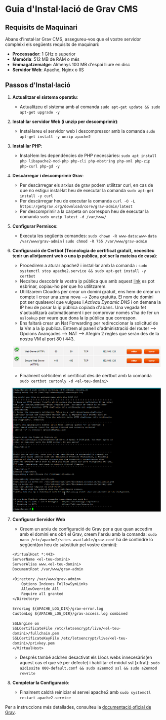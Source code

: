 # Guia d'Instal·lació de Grav CMS

## Requisits de Maquinari

Abans d'instal·lar Grav CMS, assegureu-vos que el vostre servidor compleixi els següents requisits de maquinari:

- **Processador**: 1 GHz o superior
- **Memòria**: 512 MB de RAM o més
- **Emmagatzematge**: Almenys 100 MB d'espai lliure en disc
- **Servidor Web**: Apache, Nginx o IIS


## Passos d'Instal·lació

1. **Actualitzar el sistema operatiu**:
    - Actualitzeu el sistema amb al comanda ``` sudo apt-get update && sudo apt-get upgrade -y ```

2. **Instal·lar servidor Web (i unzip per descomprimir)**:
    - Instal·lareu el servidor web i descompressor amb la comanda ``` sudo apt-get install -y unzip apache2 ```

2. **Instal·lar PHP**:
    - Instal·lem les dependències de PHP necessàries: ```sudo apt install php libapache2-mod-php php-cli php-mbstring php-xml php-zip php-curl php-gd -y```

3. **Descàrregar i descomprimir Grav**:
    - Per descàrregar els arxius de grav podem utilitzar curl, en cas de que no estigui instal·lat heu de executar la comanda `sudo apt-get install -y curl`
    - Per descàrregar heu de executar la comanda ``` curl -O -L https://getgrav.org/download/core/grav-admin/latest ```
    - Per descomprimir a la carpeta on correspon heu de executar la comanda ``` sudo unzip latest -d /var/www/ ```

4. **Configurar Permisos**:
    - Executa les següents comandes: ``` sudo chown -R www-data:www-data /var/www/grav-admin ``` i  ``` sudo chmod -R 755 /var/www/grav-admin ```

5. **Configuració de Certbot (Tecnologia de certificat gratuït, necesiteu tenir un allotjament web o una ip publica, pot ser la mateixa de casa)**:
    - Procedirem a aturar apache2 i instal·lar amb la comanda : ``` sudo systemctl stop apache2.service && sudo apt-get install -y certbot ```
    - Necsiteu descobrir la vostra ip pública que amb aquest [link](https://www.cualesmiip.com) es pot esbrinar, copiau-ho per que ho utilitzarem.
    - Utilitzarem Cloudns per crear un domini gratuït, ens hem de crear un compte i crear una zona nova --> Zona gratuïta. El nom de domini pot ser qualsevol que vulgueu i *Activau Dynamic DNS* i on demana la IP heu de posar la ip pública copiada d'abans. Una vegada fet s'actualitzarà automàticament i per comprovar només s'ha de fer un `nslookup` per veure que dona la ip pública que correspon.
    - Ens faltarà crear un Nat Forwarding per redireccionar la solicitud de la Vm a la ip publica. Entrem al panell d'administració del router --> Opcions Avançades --> NAT --> Afegim 2 regles que seràn des de la nostra VM al port 80 i 443.

    ![alt text](../images/image2.png)

    - FInalment sol·licitem el certificat des de certbot amb la comanda ``` sudo certbot certonly -d <el-teu-domini> ```

    ![alt text](../images/image3.png)

6. **Configurar Servidor Web**
    - Creem un arxiu de configuració de Grav per a que quan accedim amb el domini ens obri el Grav, creem l'arxiu amb la comanda: ``` sudo nano /etc/apache2/sites-available/grav.conf ``` ha de contindre lo següent(on heu de substituir <el-teu-domini> pel vostre domini):
    ```
    <VirtualHost *:443>
    ServerName <el-teu-domini>
    ServerAlias www.<el-teu-domini>
    DocumentRoot /var/www/grav-admin

    <Directory /var/www/grav-admin>
        Options Indexes FollowSymLinks
        AllowOverride All
        Require all granted
    </Directory>

    ErrorLog ${APACHE_LOG_DIR}/grav-error.log
    CustomLog ${APACHE_LOG_DIR}/grav-access.log combined

    SSLEngine on
    SSLCertificateFile /etc/letsencrypt/live/<el-teu-domini>/fullchain.pem
    SSLCertificateKeyFile /etc/letsencrypt/live/<el-teu-domini>/privkey.pem
    </VirtualHost>
    ```
    - Després també acldren desactivat els Llocs webs innecesàris(en aquest cas el que vé per defecte) i habilitar el mòdul ssl (xifrat): ``` sudo a2dissite 000-default.conf && sudo a2enmod ssl && sudo a2enmod rewrite ```


6. **Completar la Configuració**:
    - Finalment caldrà reiniciar el servei apache2 amb `sudo systemctl restart apache2.service`

Per a instruccions més detallades, consulteu la [documentació oficial de Grav](https://learn.getgrav.org/16/basics/installation).

